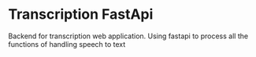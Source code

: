 # Transcription FastApi
Backend for transcription web application. Using fastapi to process all the functions of handling speech to text
